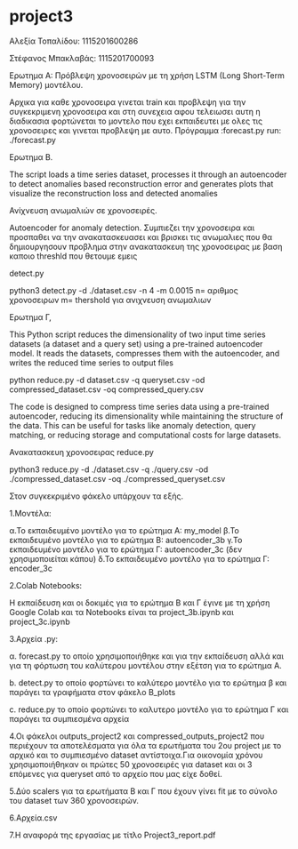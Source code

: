 # project3

Αλεξία Τοπαλίδου: 1115201600286	

Στέφανος Μπακλαβάς: 1115201700093

Ερωτημα Α: Πρόβλεψη χρονοσειρών με τη χρήση LSTM (Long Short-Term Memory) μοντέλου.
 
 Αρχικα για καθε χρονοσειρα γινεται train και προβλεψη για την συγκεκριμενη χρονοσειρα και στη συνεχεια αφου τελειωσει
 αυτη η διαδικασια φορτώνεται το μοντελο που εχει εκπαιδευτει με ολες τις χρονοσειρες και γινεται προβλεψη με αυτο.
 Πρόγραμμα :forecast.py
 run: ./forecast.py


 Ερωτημα Β.
 
 The script loads a time series dataset, processes it through an autoencoder to detect anomalies based 
 reconstruction error and generates plots that visualize the reconstruction loss and detected anomalies
 
 Ανίχνευση ανωμαλιών σε χρονοσειρές.
 
 Autoencoder for anomaly detection. Συμπιεζει την χρονοσειρα και προσπαθει να την ανακατασκευασει και βρισκει τις 
 ανωμαλιες που θα δημιουργησουν προβλημα στην ανακατασκευη της χρονοσειρας με βαση καποιο threshld που θετουμε εμεις
  
 
 detect.py
 
 python3 detect.py -d ./dataset.csv -n 4 -m 0.0015
 n= αριθμος χρονοσειρων 
 m= thershold για ανιχνευση ανωμαλιων
 


 Ερωτημα Γ,
 
 This Python script reduces the dimensionality of two input time series datasets (a dataset and a query set) using a pre-trained autoencoder model. It reads the datasets, compresses them with the autoencoder, and writes the reduced time series to output files
 
 python reduce.py -d dataset.csv -q queryset.csv -od compressed_dataset.csv -oq compressed_query.csv
 
 The code is designed to compress time series data using a pre-trained autoencoder, reducing its dimensionality while maintaining the structure of the data. This can be useful for tasks like anomaly detection, query matching, or reducing storage and computational costs for large datasets.
 
 Ανακατασκευη χρονοσειρας 
 reduce.py
 
 python3 reduce.py -d ./dataset.csv -q ./query.csv -od ./compressed_dataset.csv -oq ./compressed_queryset.csv



Στον συγκεκριμένο φάκελο υπάρχουν τα εξής.

1.Μοντέλα:

α.Το εκπαιδευμένο μοντέλο για το ερώτημα Α: my_model
β.Το εκπαιδευμένο μοντέλο για το ερώτημα Β: autoencoder_3b
γ.To εκπαιδευμένο μοντέλο για το ερώτημα Γ: autoencoder_3c (δεν χρησιμοποιείται κάπου)
δ.Το εκπαιδευμένο μοντέλο για το ερώτημα Γ: encoder_3c


2.Colab Notebooks:

Η εκπαίδευση και οι δοκιμές για το ερώτημα Β και Γ έγινε με τη χρήση Google Colab και τα Notebooks είναι τα project_3b.ipynb και project_3c.ipynb


3.Αρχεία .py:

α. forecast.py το οποίο χρησιμοποιήθηκε και για την εκπαίδευση αλλά και για τη φόρτωση του καλύτερου μοντέλου στην εξέτση για το ερώτημα Α.

b. detect.py το οποίο φορτώνει το καλύτερο μοντέλο για το ερώτημα β και παράγει τα γραφήματα στον φάκελο B_plots

c. reduce.py το οποίο φορτώνει το καλυτερο μοντέλο για το ερώτημα Γ και παράγει τα συμπιεσμένα αρχεία


4.Οι φάκελοι outputs_project2 και compressed_outputs_project2 που περιέχουν τα αποτελέσματα για όλα τα ερωτήματα του 2ου project με το αρχικό και το συμπιεσμένο dataset αντίστοιχα.Για οικονομία χρόνου χρησιμοποιήθηκαν οι πρώτες 50 χρονοσειρές για dataset και οι 3 επόμενες για queryset από το αρχείο που μας είχε δοθεί.


5.Δύο scalers για τα ερωτήματα B και Γ που έχουν γίνει fit με το σύνολο του dataset των 360 χρονοσειρών.


6.Αρχεία.csv 


7.Η αναφορά της εργασίας με τίτλο Project3_report.pdf





